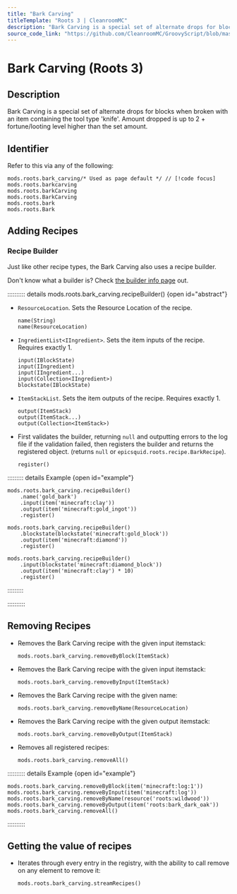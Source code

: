 ```yaml
---
title: "Bark Carving"
titleTemplate: "Roots 3 | CleanroomMC"
description: "Bark Carving is a special set of alternate drops for blocks when broken with an item containing the tool type 'knife'. Amount dropped is up to 2 + fortune/looting level higher than the set amount."
source_code_link: "https://github.com/CleanroomMC/GroovyScript/blob/master/src/main/java/com/cleanroommc/groovyscript/compat/mods/roots/BarkCarving.java"
---
```


# Bark Carving (Roots 3)

## Description

Bark Carving is a special set of alternate drops for blocks when broken with an item containing the tool type 'knife'. Amount dropped is up to 2 + fortune/looting level higher than the set amount.

## Identifier

Refer to this via any of the following:

```groovy:no-line-numbers {1}
mods.roots.bark_carving/* Used as page default */ // [!code focus]
mods.roots.barkcarving
mods.roots.barkCarving
mods.roots.BarkCarving
mods.roots.bark
mods.roots.Bark
```


## Adding Recipes

### Recipe Builder

Just like other recipe types, the Bark Carving also uses a recipe builder.

Don't know what a builder is? Check [the builder info page](../../getting_started/builder.md) out.

:::::::::: details mods.roots.bark_carving.recipeBuilder() {open id="abstract"}
- `ResourceLocation`. Sets the Resource Location of the recipe.

    ```groovy:no-line-numbers
    name(String)
    name(ResourceLocation)
    ```

- `IngredientList<IIngredient>`. Sets the item inputs of the recipe. Requires exactly 1.

    ```groovy:no-line-numbers
    input(IBlockState)
    input(IIngredient)
    input(IIngredient...)
    input(Collection<IIngredient>)
    blockstate(IBlockState)
    ```

- `ItemStackList`. Sets the item outputs of the recipe. Requires exactly 1.

    ```groovy:no-line-numbers
    output(ItemStack)
    output(ItemStack...)
    output(Collection<ItemStack>)
    ```

- First validates the builder, returning `null` and outputting errors to the log file if the validation failed, then registers the builder and returns the registered object. (returns `null` or `epicsquid.roots.recipe.BarkRecipe`).

    ```groovy:no-line-numbers
    register()
    ```

::::::::: details Example {open id="example"}
```groovy:no-line-numbers
mods.roots.bark_carving.recipeBuilder()
    .name('gold_bark')
    .input(item('minecraft:clay'))
    .output(item('minecraft:gold_ingot'))
    .register()

mods.roots.bark_carving.recipeBuilder()
    .blockstate(blockstate('minecraft:gold_block'))
    .output(item('minecraft:diamond'))
    .register()

mods.roots.bark_carving.recipeBuilder()
    .input(blockstate('minecraft:diamond_block'))
    .output(item('minecraft:clay') * 10)
    .register()
```

:::::::::

::::::::::

## Removing Recipes

- Removes the Bark Carving recipe with the given input itemstack:

    ```groovy:no-line-numbers
    mods.roots.bark_carving.removeByBlock(ItemStack)
    ```

- Removes the Bark Carving recipe with the given input itemstack:

    ```groovy:no-line-numbers
    mods.roots.bark_carving.removeByInput(ItemStack)
    ```

- Removes the Bark Carving recipe with the given name:

    ```groovy:no-line-numbers
    mods.roots.bark_carving.removeByName(ResourceLocation)
    ```

- Removes the Bark Carving recipe with the given output itemstack:

    ```groovy:no-line-numbers
    mods.roots.bark_carving.removeByOutput(ItemStack)
    ```

- Removes all registered recipes:

    ```groovy:no-line-numbers
    mods.roots.bark_carving.removeAll()
    ```

:::::::::: details Example {open id="example"}
```groovy:no-line-numbers
mods.roots.bark_carving.removeByBlock(item('minecraft:log:1'))
mods.roots.bark_carving.removeByInput(item('minecraft:log'))
mods.roots.bark_carving.removeByName(resource('roots:wildwood'))
mods.roots.bark_carving.removeByOutput(item('roots:bark_dark_oak'))
mods.roots.bark_carving.removeAll()
```

::::::::::

## Getting the value of recipes

- Iterates through every entry in the registry, with the ability to call remove on any element to remove it:

    ```groovy:no-line-numbers
    mods.roots.bark_carving.streamRecipes()
    ```
